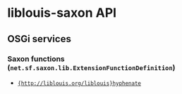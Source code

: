 # liblouis-saxon API

## OSGi services

### Saxon functions (`net.sf.saxon.lib.ExtensionFunctionDefinition`)

- [`{http://liblouis.org/liblouis}hyphenate`](java/org/daisy/pipeline/braille/liblouis/saxon/impl/HyphenateDefinition.java)


<link rev="dp2:doc" href="./"/>
<link rel="rdf:type" href="http://www.daisy.org/ns/pipeline/apidoc"/>
